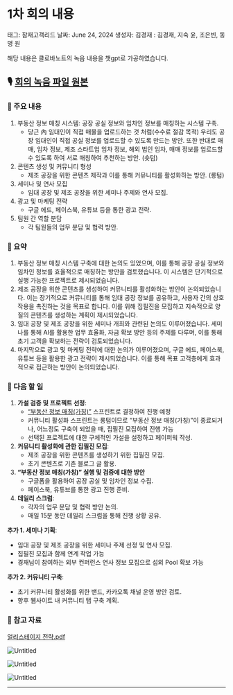 # 1차 회의 내용

태그: 잠재고객리드
날짜: June 24, 2024
생성자: 김경재
: 김경재, 지숙 윤, 조은빈, 동명 원

해당 내용은 클로바노트의 녹음 내용을 챗gpt로 가공하였습니다.

## 🎙️ [회의 녹음 파일 원본](https://www.notion.so/Ideation-Scrum-2d3e133742384d349b2efb5e43f56261?pvs=21)

### 📍 주요 내용

1. 부동산 정보 매칭 시스템: 공장 공실 정보와 임차인 정보를 매칭하는 시스템 구축.
    - 당근 內 임대인이 직접 매물을 업로드하는 것 처럼(수수료 절감 목적)
    우리도 공장 임대인이 직접 공실 정보를 업로드할 수 있도록 만드는 방안. 또한 반대로 매매, 임차 정보, 제조 스타트업 임차 정보, 해외 법인 임차, 매매 정보를 업로드할 수 있도록 하여 서로 매칭하여 추천하는 방안. (숏텀)
2. 콘텐츠 생성 및 커뮤니티 형성
    - 제조 공장을 위한 콘텐츠 제작과 이를 통해 커뮤니티를 활성화하는 방안. (롱텀)
3. 세미나 및 연사 모집
    - 임대 공장 및 제조 공장을 위한 세미나 주제와 연사 모집.
4. 광고 및 마케팅 전략
    - 구글 에드, 페이스북, 유튜브 등을 통한 광고 전략.
5. 팀원 간 역할 분담
    - 각 팀원들의 업무 분담 및 협력 방안.

### 📍 요약

1. 부동산 정보 매칭 시스템 구축에 대한 논의도 있었으며, 이를 통해 공장 공실 정보와 임차인 정보를 효율적으로 매칭하는 방안을 검토했습니다. 이 시스템은 단기적으로 실행 가능한 프로젝트로 제시되었습니다.
2. 제조 공장을 위한 콘텐츠를 생성하여 커뮤니티를 활성화하는 방안이 논의되었습니다. 이는 장기적으로 커뮤니티를 통해 임대 공장 정보를 공유하고, 사용자 간의 상호작용을 촉진하는 것을 목표로 합니다. 이를 위해 집필진을 모집하고 지속적으로 양질의 콘텐츠를 생성하는 계획이 제시되었습니다.
3. 임대 공장 및 제조 공장을 위한 세미나 개최와 관련된 논의도 이루어졌습니다. 세미나를 통해 AI를 활용한 업무 효율화, 자금 확보 방안 등의 주제를 다루며, 이를 통해 초기 고객을 확보하는 전략이 검토되었습니다.
4. 마지막으로 광고 및 마케팅 전략에 대한 논의가 이루어졌으며, 구글 에드, 페이스북, 유튜브 등을 활용한 광고 전략이 제시되었습니다. 이를 통해 목표 고객층에게 효과적으로 접근하는 방안이 논의되었습니다.

### 📍 다음 할 일

1. **가설 검증 및 프로젝트 선정**:
    - [“부동산 정보 매칭(가칭)”](1%E1%84%8E%E1%85%A1%20%E1%84%92%E1%85%AC%E1%84%8B%E1%85%B4%20%E1%84%82%E1%85%A2%E1%84%8B%E1%85%AD%E1%86%BC%2015ae98ce7f7181ea979ed00f57a8b963.md) 스프린트로 결정하여 진행 예정
    - 커뮤니티 활성화 스프린트는 롱텀이므로 “부동산 정보 매칭(가칭)”이 종료되거나, 어느정도 구축이 되었을 때, 집필진 모집하여 진행 가능
    - 선택된 프로젝트에 대한 구체적인 가설을 설정하고 페이퍼웍 작성.
2. **커뮤니티 활성화에 관한 집필진 모집**:
    - 제조 공장을 위한 콘텐츠를 생성하기 위한 집필진 모집.
    - 초기 콘텐츠로 기존 블로그 글 활용.
3. **“부동산 정보 매칭(가칭)” 실행 및 검증에 대한 방안**
    - 구글폼을 활용하여 공장 공실 및 임차인 정보 수집.
    - 페이스북, 유튜브를 통한 광고 진행 준비.
4. **데일리 스크럼**:
    - 각자의 업무 분담 및 협력 방안 논의.
    - 매일 15분 동안 데일리 스크럼을 통해 진행 상황 공유.

**추가 1. 세미나 기획**:

- 임대 공장 및 제조 공장을 위한 세미나 주제 선정 및 연사 모집.
- 집필진 모집과 함께 연계 작업 가능
- 경재님이 참여하는 외부 컨퍼런스 연사 정보 모집으로 섭외 Pool 확보 가능

**추가 2. 커뮤니티 구축**:

- 초기 커뮤니티 활성화를 위한 밴드, 카카오톡 채널 운영 방안 검토.
- 향후 웹사이트 내 커뮤니티 탭 구축 계획.

### 📍 참고 자료

[얼리스테이지 전략.pdf](%25EC%2596%25BC%25EB%25A6%25AC%25EC%258A%25A4%25ED%2585%258C%25EC%259D%25B4%25EC%25A7%2580_%25EC%25A0%2584%25EB%259E%25B5.pdf)

![Untitled](Untitled%2063.png)

![Untitled](Untitled%2064.png)

![Untitled](Untitled%2065.png)

---